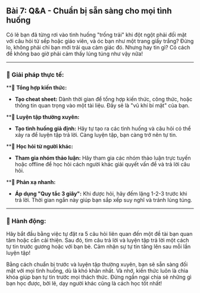 ## Bài 7: Q&A - Chuẩn bị sẵn sàng cho mọi tình huống

Có lẽ bạn đã từng rơi vào tình huống "trống trải" khi đột ngột phải đối mặt với câu hỏi từ sếp hoặc giáo viên, và óc bạn như một trang giấy trắng? Đừng lo, không phải chỉ bạn mới trải qua cảm giác đó. Nhưng hay tin gì? Có cách để không bao giờ phải cảm thấy lúng túng như vậy nữa!

---

### 📌 Giải pháp thực tế:

**🔹 **Tổng hợp kiến thức:**
- **Tạo cheat sheet:** Dành thời gian để tổng hợp kiến thức, công thức, hoặc thông tin quan trọng vào một tài liệu. Đây sẽ là "vũ khí bí mật" của bạn.

**🔹 **Luyện tập thường xuyên:**
- **Tạo tình huống giả định:** Hãy tự tạo ra các tình huống và câu hỏi có thể xảy ra để luyện tập trả lời. Càng luyện tập, bạn càng trở nên tự tin.

**🔹 **Học hỏi từ người khác:**
- **Tham gia nhóm thảo luận:** Hãy tham gia các nhóm thảo luận trực tuyến hoặc offline để học hỏi cách người khác giải quyết vấn đề và trả lời câu hỏi.

**🔹 **Phản xạ nhanh:**
- **Áp dụng "Quy tắc 3 giây":** Khi được hỏi, hãy đếm lặng 1-2-3 trước khi trả lời. Thời gian ngắn này giúp bạn sắp xếp suy nghĩ và tránh lúng túng.

---

### 🚀 Hành động:

Hãy bắt đầu bằng việc tự đặt ra 5 câu hỏi liên quan đến một đề tài bạn quan tâm hoặc cần cải thiện. Sau đó, tìm câu trả lời và luyện tập trả lời một cách tự tin trước gương hoặc với bạn bè. Cảm nhận sự tự tin tăng lên sau mỗi lần luyện tập!

Bằng cách chuẩn bị trước và luyện tập thường xuyên, bạn sẽ sẵn sàng đối mặt với mọi tình huống, dù là khó khăn nhất. Và nhớ, kiến thức luôn là chìa khóa giúp bạn tự tin trước mọi thách thức. Đừng ngần ngại chia sẻ những gì bạn học được, bởi lẽ, dạy người khác cũng là cách học tốt nhất!